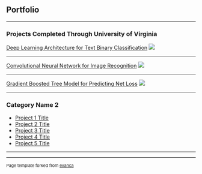 ## Portfolio

---

### Projects Completed Through University of Virginia

[Deep Learning Architecture for Text Binary Classification](/sample_page)
<img src="images/dummy_thumbnail.jpg?raw=true"/>

---
[Convolutional Neural Network for Image Recognition](/pdf/sample_presentation.pdf)
<img src="images/dummy_thumbnail.jpg?raw=true"/>

---
[Gradient Boosted Tree Model for Predicting Net Loss](http://example.com/)
<img src="images/dummy_thumbnail.jpg?raw=true"/>

---

### Category Name 2

- [Project 1 Title](http://example.com/)
- [Project 2 Title](http://example.com/)
- [Project 3 Title](http://example.com/)
- [Project 4 Title](http://example.com/)
- [Project 5 Title](http://example.com/)

---




---
<p style="font-size:11px">Page template forked from <a href="https://github.com/evanca/quick-portfolio">evanca</a></p>
<!-- Remove above link if you don't want to attibute -->
